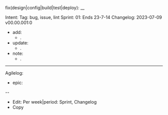 fix(design|config|build|test|deploy): \_\_

Intent:
Tag: bug, issue, lint
Sprint: 01: Ends 23-7-14
Changelog: 2023-07-09 v00.00.001:0

-   add:
    -   .
-   update:
    -   .
-   note:
    -   .

---

Agilelog:

-   epic:

--

-   Edit:
    Per week|period: Sprint, Changelog
-   Copy
